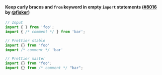 #### Keep curly braces and `from` keyword in empty `import` statements ([#8016](https://github.com/prettier/prettier/pull/8016) by [@fisker](https://github.com/fisker))

<!-- prettier-ignore -->
```js
// Input
import { } from 'foo';
import { /* comment */ } from 'bar';

// Prettier stable
import {} from 'foo'
import /* comment */ 'bar'

// Prettier master
import {} from "foo";
import {} from /* comment */ "bar";
```
